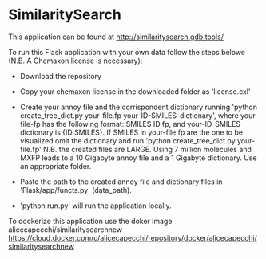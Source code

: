 # SimilaritySearch

This application can be found at http://similaritysearch.gdb.tools/

To run this Flask application with your own data follow the steps belowe (N.B. A Chemaxon license is necessary):

- Download the repository

- Copy your chemaxon license in the downloaded folder as 'license.cxl'

- Create your annoy file and the corrispondent dictionary running 'python create_tree_dict.py your-file.fp your-ID-SMILES-dictionary', 
where your-file-fp has the following format: SMILES ID fp, and your-ID-SMILES-dictionary is {ID:SMILES}.
If SMILES in your-file.fp are the one to be visualized omit the dictionary and run 'python create_tree_dict.py your-file.fp'
N.B. the created files are LARGE. Using 7 million molecules and MXFP leads to a 10 Gigabyte annoy file and a 1 Gigabyte dictionary. Use an appropriate folder.

- Paste the path to the created annoy file and dictionary files in 'Flask/app/functs.py' (data_path).

- 'python run.py' will run the application locally.

To dockerize this application use the doker image alicecapecchi/similaritysearchnew https://cloud.docker.com/u/alicecapecchi/repository/docker/alicecapecchi/similaritysearchnew



